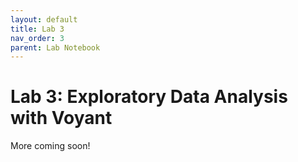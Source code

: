 ```yaml
---
layout: default
title: Lab 3
nav_order: 3
parent: Lab Notebook
---
```

# Lab 3: Exploratory Data Analysis with Voyant
More coming soon!
